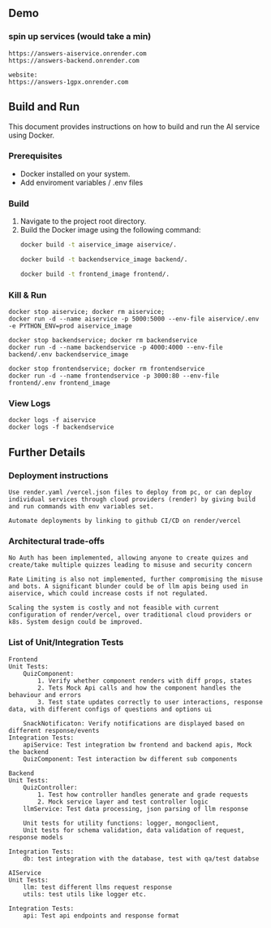 
## Demo

### spin up services (would take a min)

    https://answers-aiservice.onrender.com
    https://answers-backend.onrender.com

    website:
    https://answers-1gpx.onrender.com
    

## Build and Run

This document provides instructions on how to build and run the AI service using Docker.

### Prerequisites

* Docker installed on your system.
* Add enviroment variables / .env files

### Build

1.  Navigate to the project root directory.
2.  Build the Docker image using the following command:
    ```bash
    docker build -t aiservice_image aiservice/.

    docker build -t backendservice_image backend/.

    docker build -t frontend_image frontend/.
    ```

### Kill & Run

    docker stop aiservice; docker rm aiservice;
    docker run -d --name aiservice -p 5000:5000 --env-file aiservice/.env -e PYTHON_ENV=prod aiservice_image

    docker stop backendservice; docker rm backendservice
    docker run -d --name backendservice -p 4000:4000 --env-file backend/.env backendservice_image

    docker stop frontendservice; docker rm frontendservice
    docker run -d --name frontendservice -p 3000:80 --env-file frontend/.env frontend_image

### View Logs
    docker logs -f aiservice
    docker logs -f backendservice


## Further Details

### Deployment instructions

    Use render.yaml /vercel.json files to deploy from pc, or can deploy individual services through cloud providers (render) by giving build and run commands with env variables set.

    Automate deployments by linking to github CI/CD on render/vercel 

### Architectural trade-offs
    
    No Auth has been implemented, allowing anyone to create quizes and create/take multiple quizzes leading to misuse and security concern

    Rate Limiting is also not implemented, further compromising the misuse and bots. A significant blunder could be of llm apis being used in aiservice, which could increase costs if not regulated.

    Scaling the system is costly and not feasible with current configuration of render/vercel, over traditional cloud providers or k8s. System design could be improved.

### List of Unit/Integration Tests

    Frontend
    Unit Tests: 
        QuizComponent: 
            1. Verify whether component renders with diff props, states
            2. Tets Mock Api calls and how the component handles the behaviour and errors
            3. Test state updates correctly to user interactions, response data, with different configs of questions and options ui
        
        SnackNotificaton: Verify notifications are displayed based on different response/events
    Integration Tests:
        apiService: Test integration bw frontend and backend apis, Mock the backend
        QuizComponent: Test interaction bw different sub components
    
    Backend
    Unit Tests:
        QuizController:
            1. Test how controller handles generate and grade requests
            2. Mock service layer and test controller logic
        llmService: Test data processing, json parsing of llm response
    
        Unit tests for utility functions: logger, mongoclient, 
        Unit tests for schema validation, data validation of request, response models 

    Integration Tests:
        db: test integration with the database, test with qa/test databse

    AIService
    Unit Tests:
        llm: test different llms request response
        utils: test utils like logger etc.
    
    Integration Tests:
        api: Test api endpoints and response format
        